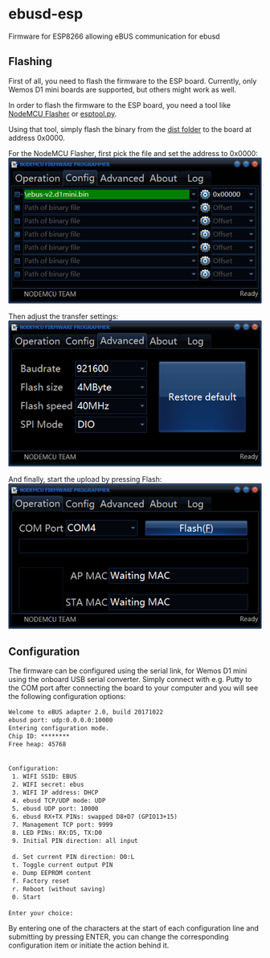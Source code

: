 # ebusd-esp
Firmware for ESP8266 allowing eBUS communication for ebusd

## Flashing
First of all, you need to flash the firmware to the ESP board. Currently, only Wemos D1 mini boards are supported, but others might work as well.

In order to flash the firmware to the ESP board, you need a tool like [NodeMCU Flasher](https://nodemcu.readthedocs.io/en/master/en/flash/#nodemcu-flasher) or [esptool.py](https://nodemcu.readthedocs.io/en/master/en/flash/#esptoolpy).

Using that tool, simply flash the binary from the [dist folder](https://github.com/john30/ebusd-esp/tree/master/dist) to the board at address 0x0000.

For the NodeMCU Flasher, first pick the file and set the address to 0x0000:  
![pick file](flashco.png)

Then adjust the transfer settings:  
![transfer](flashad.png)

And finally, start the upload by pressing Flash:  
![flash](flashop.png)

## Configuration
The firmware can be configured using the serial link, for Wemos D1 mini using the onboard USB serial converter. Simply connect with e.g. Putty to the COM port after connecting the board to your computer and you will see the following configuration options:

```
Welcome to eBUS adapter 2.0, build 20171022
ebusd port: udp:0.0.0.0:10000
Entering configuration mode.
Chip ID: ********
Free heap: 45768


Configuration:
 1. WIFI SSID: EBUS
 2. WIFI secret: ebus
 3. WIFI IP address: DHCP
 4. ebusd TCP/UDP mode: UDP
 5. ebusd UDP port: 10000
 6. ebusd RX+TX PINs: swapped D8+D7 (GPIO13+15)
 7. Management TCP port: 9999
 8. LED PINs: RX:D5, TX:D0
 9. Initial PIN direction: all input

 d. Set current PIN direction: D0:L
 t. Toggle current output PIN
 e. Dump EEPROM content
 f. Factory reset
 r. Reboot (without saving)
 0. Start

Enter your choice:
```

By entering one of the characters at the start of each configuration line and submitting by pressing ENTER, you can change the corresponding configuration item or initiate the action behind it.
